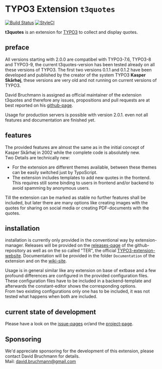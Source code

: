 TYPO3 Extension ``t3quotes`` 
========================
[![Build Status](https://travis-ci.org/DavidBruchmann/t3quotes)](https://travis-ci.org/DavidBruchmann/t3quotes)
[![StyleCI](https://styleci.io/repos/91969362/shield?branch=master)](https://styleci.io/repos/91969362/)

**t3quotes** is an extension for [TYPO3](https://typo3.org) to collect and display quotes.

preface
-------
All versions starting with 2.0.0 are compatibel with TYPO3-7.6, TYPO3-8 and TYPO3-9, the current t3quotes-version has been tested already on all these versions of TYPO3.
The first two versions 0.1.1 and 0.1.2 have been developed and published by the creator of the system TYPO3
**Kasper Skårhøj**, these versions are very old and not running on current versions of TYPO3.  

David Bruchmann is assigned as official maintainer of the extension t3quotes and therefore any issues, propositions and pull requests are at best reported on his [github-page](https://github.com/DavidBruchmann/t3quotes/).

Usage for production servers is possible with version 2.0.1. even not all features and documentation are finished yet.

features
--------
The provided features are almost the same as in the initial concept of Kasper Skårhøj in 2002 while the complete code is absolutely new.  
Two Details are technically new:  
- For the extension are different themes available, between these themes can be easily switched just by TypoScript.  
- The extension includes templates to add new quotes in the frontend. This requires still some binding to users in frontend and/or backend to avoid spamming by anonymous users.

Till the extension can be marked as stable no further features shall be included, but later there are many options like creating images with the quotes for sharing on social media or creating PDF-documents with the quotes.

installation
------------
installation is currently only provided in the conventional way by extension-manager. Releases will be provided on the [releases-page](https://github.com/DavidBruchmann/t3quotes/releases) of the github-repository as well as on the so called "TER", the official [TYPO3-extension-website](https://extensions.typo3.org/extension/t3quotes/).
Documentation will be provided in the folder `Documentation` of the extension and on the [wiki-site](https://github.com/DavidBruchmann/t3quotes/wiki).

Usage is in general similar like any extension on base of extbase and a few profound differences are configured in the provided configuration files.  
These configuration files have to be included in a backend-template and afterwards the constant-editor shows the corresponding options.  
From two existing configurations only one has to be included, it was not tested what happens when both are included.

current state of development
----------------------------
Please have a look on the [issue-pages](https://github.com/DavidBruchmann/t3quotes/issues) or/and the [project-page](https://github.com/DavidBruchmann/t3quotes/projects/1).

Sponsoring
----------
We'd appreciate sponsoring for the development of this extension, please contact David Bruchmann for details.    
Mail: david.bruchmann@gmail.com
